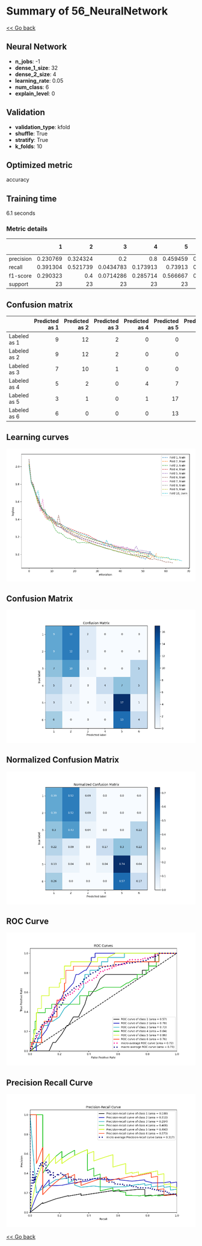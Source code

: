 # Summary of 56_NeuralNetwork

[<< Go back](../README.md)


## Neural Network
- **n_jobs**: -1
- **dense_1_size**: 32
- **dense_2_size**: 4
- **learning_rate**: 0.05
- **num_class**: 6
- **explain_level**: 0

## Validation
 - **validation_type**: kfold
 - **shuffle**: True
 - **stratify**: True
 - **k_folds**: 10

## Optimized metric
accuracy

## Training time

6.1 seconds

### Metric details
|           |         1 |         2 |          3 |         4 |         5 |         6 |   accuracy |   macro avg |   weighted avg |   logloss |
|:----------|----------:|----------:|-----------:|----------:|----------:|----------:|-----------:|------------:|---------------:|----------:|
| precision |  0.230769 |  0.324324 |  0.2       |  0.8      |  0.459459 |  0.266667 |    0.34058 |    0.380203 |       0.380203 |   1.60302 |
| recall    |  0.391304 |  0.521739 |  0.0434783 |  0.173913 |  0.73913  |  0.173913 |    0.34058 |    0.34058  |       0.34058  |   1.60302 |
| f1-score  |  0.290323 |  0.4      |  0.0714286 |  0.285714 |  0.566667 |  0.210526 |    0.34058 |    0.30411  |       0.30411  |   1.60302 |
| support   | 23        | 23        | 23         | 23        | 23        | 23        |    0.34058 |  138        |     138        |   1.60302 |


## Confusion matrix
|              |   Predicted as 1 |   Predicted as 2 |   Predicted as 3 |   Predicted as 4 |   Predicted as 5 |   Predicted as 6 |
|:-------------|-----------------:|-----------------:|-----------------:|-----------------:|-----------------:|-----------------:|
| Labeled as 1 |                9 |               12 |                2 |                0 |                0 |                0 |
| Labeled as 2 |                9 |               12 |                2 |                0 |                0 |                0 |
| Labeled as 3 |                7 |               10 |                1 |                0 |                0 |                5 |
| Labeled as 4 |                5 |                2 |                0 |                4 |                7 |                5 |
| Labeled as 5 |                3 |                1 |                0 |                1 |               17 |                1 |
| Labeled as 6 |                6 |                0 |                0 |                0 |               13 |                4 |

## Learning curves
![Learning curves](learning_curves.png)
## Confusion Matrix

![Confusion Matrix](confusion_matrix.png)


## Normalized Confusion Matrix

![Normalized Confusion Matrix](confusion_matrix_normalized.png)


## ROC Curve

![ROC Curve](roc_curve.png)


## Precision Recall Curve

![Precision Recall Curve](precision_recall_curve.png)



[<< Go back](../README.md)
